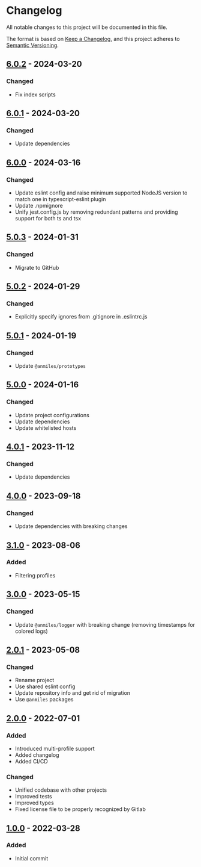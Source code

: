 # Changelog

All notable changes to this project will be documented in this file.

The format is based on [Keep a Changelog](https://keepachangelog.com/en/1.0.0/),
and this project adheres to [Semantic Versioning](https://semver.org/spec/v2.0.0.html).

## [6.0.2](../../tags/v6.0.2) - 2024-03-20
### Changed
- Fix index scripts

## [6.0.1](../../tags/v6.0.1) - 2024-03-20
### Changed
- Update dependencies

## [6.0.0](../../tags/v6.0.0) - 2024-03-16
### Changed
- Update eslint config and raise minimum supported NodeJS version to match one in typescript-eslint plugin
- Update .npmignore
- Unify jest.config.js by removing redundant patterns and providing support for both ts and tsx

## [5.0.3](../../tags/v5.0.3) - 2024-01-31
### Changed
- Migrate to GitHub

## [5.0.2](../../tags/v5.0.2) - 2024-01-29
### Changed
- Explicitly specify ignores from .gitignore in .eslintrc.js

## [5.0.1](../../tags/v5.0.1) - 2024-01-19
### Changed
- Update `@anmiles/prototypes`

## [5.0.0](../../tags/v5.0.0) - 2024-01-16
### Changed
- Update project configurations
- Update dependencies
- Update whitelisted hosts

## [4.0.1](../../tags/v4.0.1) - 2023-11-12
### Changed
- Update dependencies

## [4.0.0](../../tags/v4.0.0) - 2023-09-18
### Changed
- Update dependencies with breaking changes

## [3.1.0](../../tags/v3.1.0) - 2023-08-06
### Added
- Filtering profiles

## [3.0.0](../../tags/v3.0.0) - 2023-05-15
### Changed
- Update `@anmiles/logger` with breaking change (removing timestamps for colored logs)

## [2.0.1](../../tags/v2.0.1) - 2023-05-08
### Changed
- Rename project
- Use shared eslint config
- Update repository info and get rid of migration
- Use `@anmiles` packages

## [2.0.0](../../tags/v2.0.0) - 2022-07-01
### Added
- Introduced multi-profile support
- Added changelog
- Added CI/CD
### Changed
- Unified codebase with other projects
- Improved tests
- Improved types
- Fixed license file to be properly recognized by Gitlab

## [1.0.0](../../tags/v1.0.0) - 2022-03-28
### Added
- Initial commit
